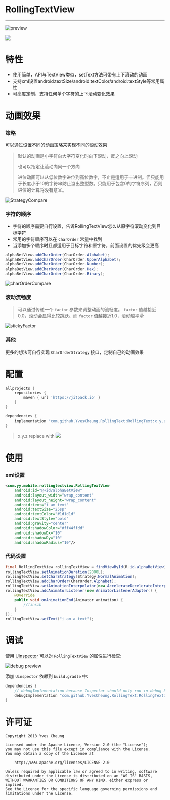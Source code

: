 # RollingTextView

---

![preview][1]

[![](https://jitpack.io/v/YvesCheung/RollingText.svg)](https://jitpack.io/#YvesCheung/RollingText)

特性
======

- 使用简单，API与TextView类似，setText方法可带有上下滚动的动画
- 支持xml设置android:textSize/android:textColor/android:textStyle等常用属性
- 可高度定制，支持任何单个字符的上下滚动变化效果

动画效果
=======

### 策略

可以通过设置不同的动画策略来实现不同的滚动效果

> 默认的动画是小字符向大字符变化时向下滚动，反之向上滚动
>
> 也可以指定让滚动向同一个方向
>
> 进位动画可以从低位数字进位到高位数字，不止是适用于十进制。但只能用于长度小于10的字符串防止溢出整型数。只能用于包含0的字符序列，否则进位的计算将没有意义。 

![StrategyCompare][2]

### 字符的顺序

- 字符的顺序需要自行设置，告诉RollingTextView怎么从原字符滚动变化到目标字符
- 常用的字符顺序可以在 ``CharOrder`` 常量中找到
- 当添加多个顺序时且都适用于目标字符和原字符，前面设置的优先级会更高

```java
alphaBetView.addCharOrder(CharOrder.Alphabet);
alphaBetView.addCharOrder(CharOrder.UpperAlphabet);
alphaBetView.addCharOrder(CharOrder.Number);
alphaBetView.addCharOrder(CharOrder.Hex);
alphaBetView.addCharOrder(CharOrder.Binary);
```

![charOrderCompare][3]

### 滚动流畅度

> 可以通过传递一个 ``factor`` 参数来调整动画的流畅度。 ``factor`` 值越接近0.0，滚动会显得比较跳跃。而 ``factor`` 值越接近1.0，滚动越平滑

![stickyFactor][4]

### 其他

更多的想法可自行实现 ``CharOrderStrategy`` 接口，定制自己的动画效果

配置
=====

```groovy
allprojects {
    repositories {
        maven { url 'https://jitpack.io' }
    }
}

dependencies {  
    implementation "com.github.YvesCheung.RollingText:RollingText:x.y.z"
}
```
    
> x.y.z replace with [![](https://jitpack.io/v/YvesCheung/RollingText.svg)](https://jitpack.io/#YvesCheung/RollingText)

使用
=====

### xml设置

```xml
<com.yy.mobile.rollingtextview.RollingTextView
    android:id="@+id/alphaBetView"
    android:layout_width="wrap_content"
    android:layout_height="wrap_content"
    android:text="i am text"
    android:textSize="25sp" 
    android:textColor="#1d1d1d"
    android:textStyle="bold"
    android:gravity="center"
    android:shadowColor="#ff44ffdd"
    android:shadowDx="10"
    android:shadowDy="10"
    android:shadowRadius="10"/>
```

### 代码设置

```java
final RollingTextView rollingTextView = findViewById(R.id.alphaBetView);
rollingTextView.setAnimationDuration(2000L);
rollingTextView.setCharStrategy(Strategy.NormalAnimation);
rollingTextView.addCharOrder(CharOrder.Alphabet);
rollingTextView.setAnimationInterpolator(new AccelerateDecelerateInterpolator());
rollingTextView.addAnimatorListener(new AnimatorListenerAdapter() {
    @Override
    public void onAnimationEnd(Animator animation) {
        //finsih
    }
});
rollingTextView.setText("i am a text");
```

调试
========

使用 [Uinspector](https://github.com/YvesCheung/UInspector) 可以对 `RollingTextView` 的属性进行检查:

![debug preview](https://raw.githubusercontent.com/YvesCheung/RollingText/master/rollingtextviewinspector/debug.gif)

添加 `Uinspector` 依赖到 `build.gradle` 中:

```groovy
dependencies {
    // debugImplementation because Inspector should only run in debug builds.
    debugImplementation "com.github.YvesCheung.RollingText:RollingTextInspector:x.y.z"
}
```

许可证
========

	Copyright 2018 Yves Cheung
	
   	Licensed under the Apache License, Version 2.0 (the "License");
   	you may not use this file except in compliance with the License.
   	You may obtain a copy of the License at

       	http://www.apache.org/licenses/LICENSE-2.0

   	Unless required by applicable law or agreed to in writing, software
   	distributed under the License is distributed on an "AS IS" BASIS,
   	WITHOUT WARRANTIES OR CONDITIONS OF ANY KIND, either express or implied.
   	See the License for the specific language governing permissions and
   	limitations under the License.
    
    
  [1]: https://raw.githubusercontent.com/YvesCheung/RollingText/master/ezgif.com-optimize.gif
  [2]: https://raw.githubusercontent.com/YvesCheung/RollingText/master/StrategyCompare.gif
  [3]: https://raw.githubusercontent.com/YvesCheung/RollingText/master/charOrderCompare.gif
  [4]: https://raw.githubusercontent.com/YvesCheung/RollingText/master/stickyFactor.gif
